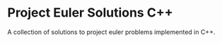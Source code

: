 # Project Euler Solutions C++

A collection of solutions to project euler problems implemented in C++.
